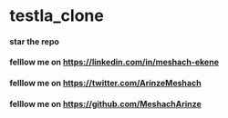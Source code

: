# testla_clone

#### star the repo

#### felllow me on https://linkedin.com/in/meshach-ekene

#### felllow me on https://twitter.com/ArinzeMeshach

#### felllow me on https://github.com/MeshachArinze
